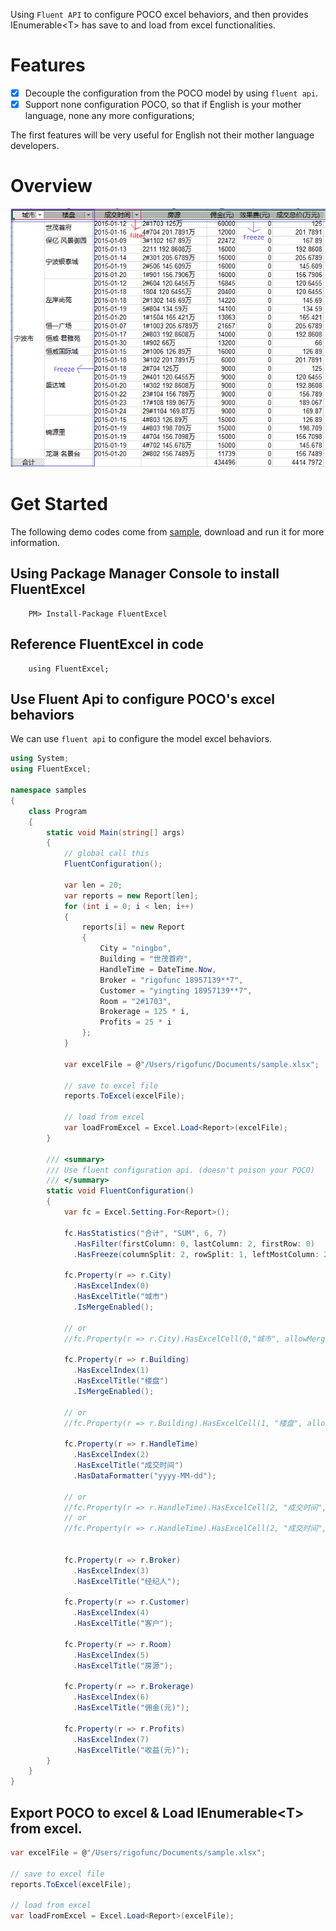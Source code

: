 Using `Fluent API` to configure POCO excel behaviors, and then provides IEnumerable&lt;T&gt; has save to and load from excel functionalities.

# Features
- [x] Decouple the configuration from the POCO model by using `fluent api`.
- [x] Support none configuration POCO, so that if English is your mother language, none any more configurations;

The first features will be very useful for English not their mother language developers.

# Overview

![FluentExcel demo](images/demo.PNG)

# Get Started

The following demo codes come from [sample](samples), download and run it for more information.

## Using Package Manager Console to install FluentExcel

        PM> Install-Package FluentExcel
    
## Reference FluentExcel in code

        using FluentExcel;
    
## Use Fluent Api to configure POCO's excel behaviors

We can use `fluent api` to configure the model excel behaviors.

```csharp
using System;
using FluentExcel;

namespace samples
{
    class Program
    {
        static void Main(string[] args)
        {
            // global call this
            FluentConfiguration();

            var len = 20;
            var reports = new Report[len];
            for (int i = 0; i < len; i++)
            {
                reports[i] = new Report
                {
                    City = "ningbo",
                    Building = "世茂首府",
                    HandleTime = DateTime.Now,
                    Broker = "rigofunc 18957139**7",
                    Customer = "yingting 18957139**7",
                    Room = "2#1703",
                    Brokerage = 125 * i,
                    Profits = 25 * i
                };
            }

            var excelFile = @"/Users/rigofunc/Documents/sample.xlsx";

            // save to excel file
            reports.ToExcel(excelFile);

            // load from excel
            var loadFromExcel = Excel.Load<Report>(excelFile);
        }

        /// <summary>
        /// Use fluent configuration api. (doesn't poison your POCO)
        /// </summary>
        static void FluentConfiguration()
        {
            var fc = Excel.Setting.For<Report>();

            fc.HasStatistics("合计", "SUM", 6, 7)
              .HasFilter(firstColumn: 0, lastColumn: 2, firstRow: 0)
              .HasFreeze(columnSplit: 2, rowSplit: 1, leftMostColumn: 2, topMostRow: 1);

            fc.Property(r => r.City)
              .HasExcelIndex(0)
              .HasExcelTitle("城市")
              .IsMergeEnabled();

            // or
            //fc.Property(r => r.City).HasExcelCell(0,"城市", allowMerge: true);

            fc.Property(r => r.Building)
              .HasExcelIndex(1)
              .HasExcelTitle("楼盘")
              .IsMergeEnabled();

            // or
            //fc.Property(r => r.Building).HasExcelCell(1, "楼盘", allowMerge: true);

            fc.Property(r => r.HandleTime)
              .HasExcelIndex(2)
              .HasExcelTitle("成交时间")
              .HasDataFormatter("yyyy-MM-dd");

            // or 
            //fc.Property(r => r.HandleTime).HasExcelCell(2, "成交时间", formatter: "yyyy-MM-dd", allowMerge: false);
            // or
            //fc.Property(r => r.HandleTime).HasExcelCell(2, "成交时间", "yyyy-MM-dd");


            fc.Property(r => r.Broker)
              .HasExcelIndex(3)
              .HasExcelTitle("经纪人");

            fc.Property(r => r.Customer)
              .HasExcelIndex(4)
              .HasExcelTitle("客户");

            fc.Property(r => r.Room)
              .HasExcelIndex(5)
              .HasExcelTitle("房源");

            fc.Property(r => r.Brokerage)
              .HasExcelIndex(6)
              .HasExcelTitle("佣金(元)");

            fc.Property(r => r.Profits)
              .HasExcelIndex(7)
              .HasExcelTitle("收益(元)");
        }
    }
}       
```

## Export POCO to excel & Load IEnumerable&lt;T&gt; from excel.

```csharp
var excelFile = @"/Users/rigofunc/Documents/sample.xlsx";

// save to excel file
reports.ToExcel(excelFile);

// load from excel
var loadFromExcel = Excel.Load<Report>(excelFile);       
```